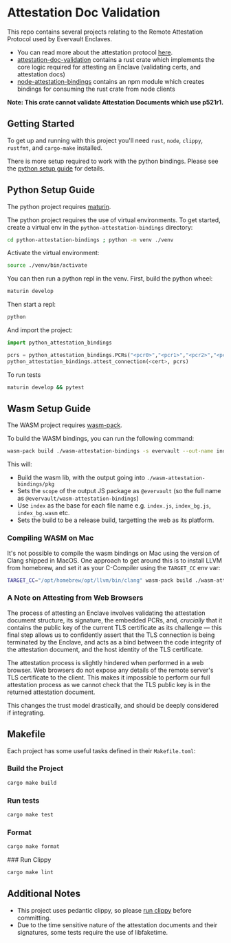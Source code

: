# Attestation Doc Validation

This repo contains several projects relating to the Remote Attestation Protocol used by Evervault Enclaves.

- You can read more about the attestation protocol [here](https://docs.evervault.com/security/enclaves-attestation-in-tls).
- [attestation-doc-validation](./attestation-doc-validation/) contains a rust crate which implements the core logic required for attesting an Enclave (validating certs, and attestation docs)
- [node-attestation-bindings](./node-attestation-bindings/) contains an npm module which creates bindings for consuming the rust crate from node clients

**Note: This crate cannot validate Attestation Documents which use p521r1.**

## Getting Started

To get up and running with this project you'll need `rust`, `node`, `clippy`, `rustfmt`, and `cargo-make` installed.

There is more setup required to work with the python bindings. Please see the [python setup guide](#python-setup-guide) for details.

## Python Setup Guide

The python project requires [maturin](https://github.com/PyO3/maturin).

The python project requires the use of virtual environments. To get started, create a virtual env in the `python-attestation-bindings` directory:

```sh
cd python-attestation-bindings ; python -m venv ./venv
```

Activate the virtual environment:

```sh
source ./venv/bin/activate
```

You can then run a python repl in the venv. First, build the python wheel:

```sh
maturin develop
```

Then start a repl:

```sh
python
```

And import the project:

```python
import python_attestation_bindings

pcrs = python_attestation_bindings.PCRs("<pcr0>","<pcr1>","<pcr2>","<pcr8>")
python_attestation_bindings.attest_connection(<cert>, pcrs)
```

To run tests 
```sh
maturin develop && pytest
```

## Wasm Setup Guide

The WASM project requires [wasm-pack](https://rustwasm.github.io/wasm-pack/).

To build the WASM bindings, you can run the following command:

```sh
wasm-pack build ./wasm-attestation-bindings -s evervault --out-name index --release --target=web
```

This will:
- Build the wasm lib, with the output going into `./wasm-attestation-bindings/pkg`
- Sets the `scope` of the output JS package as `@evervault` (so the full name as `@evervault/wasm-attestation-bindings`)
- Use `index` as the base for each file name e.g. `index.js`, `index_bg.js`, `index_bg.wasm` etc.
- Sets the build to be a release build, targetting the web as its platform.

### Compiling WASM on Mac

It's not possible to compile the wasm bindings on Mac using the version of Clang shipped in MacOS. 
One approach to get around this is to install LLVM from homebrew, and set it as your C-Compiler using the `TARGET_CC` env var:

```sh
TARGET_CC="/opt/homebrew/opt/llvm/bin/clang" wasm-pack build ./wasm-attestation-bindings -s evervault --out-name index --release --target=web
```

### A Note on Attesting from Web Browsers

The process of attesting an Enclave involves validating the attestation document structure, its signature, the embedded PCRs, and, *crucially* that it contains the public key of the current TLS
certificate as its challenge — this final step allows us to confidently assert that the TLS connection is being terminated by the Enclave, 
and acts as a bind between the code integrity of the attestation document, and the host identity of the TLS certificate.

The attestation process is slightly hindered when performed in a web browser. Web browsers do not expose any details of the remote server's TLS certificate to the client. This makes it impossible to perform our full attestation process as we cannot check that the TLS public key is in the returned attestation document. 

This changes the trust model drastically, and should be deeply considered if integrating.

## Makefile

Each project has some useful tasks defined in their `Makefile.toml`:

### Build the Project

```sh
cargo make build
```

### Run tests

```sh
cargo make test
```

### Format

```sh
cargo make format
```

### Run Clippy

```sh
cargo make lint
```

## Additional Notes

- This project uses pedantic clippy, so please [run clippy](#run-clippy) before committing.
- Due to the time sensitive nature of the attestation documents and their signatures, some tests require the use of libfaketime.
